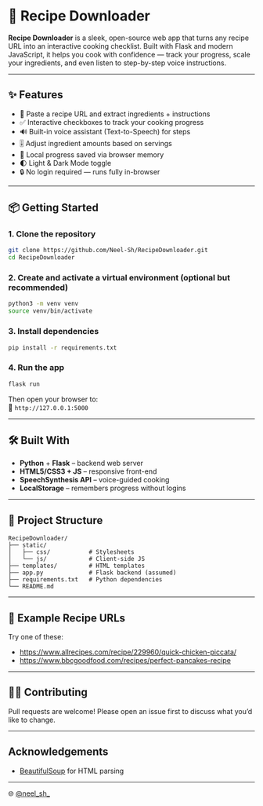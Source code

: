 # 🍳 Recipe Downloader

**Recipe Downloader** is a sleek, open-source web app that turns any recipe URL into an interactive cooking checklist. Built with Flask and modern JavaScript, it helps you cook with confidence — track your progress, scale your ingredients, and even listen to step-by-step voice instructions.

---

## ✨ Features

- 🔗 Paste a recipe URL and extract ingredients + instructions
- ✅ Interactive checkboxes to track your cooking progress
- 🔊 Built-in voice assistant (Text-to-Speech) for steps
- 🎚️ Adjust ingredient amounts based on servings
- 💾 Local progress saved via browser memory
- 🌓 Light & Dark Mode toggle
- 🔒 No login required — runs fully in-browser

---

## 📦 Getting Started

### 1. Clone the repository

```bash
git clone https://github.com/Neel-Sh/RecipeDownloader.git
cd RecipeDownloader
```

### 2. Create and activate a virtual environment (optional but recommended)

```bash
python3 -m venv venv
source venv/bin/activate
```

### 3. Install dependencies

```bash
pip install -r requirements.txt
```

### 4. Run the app

```bash
flask run
```

Then open your browser to:  
📍 `http://127.0.0.1:5000`

---

## 🛠 Built With

- **Python** + **Flask** – backend web server
- **HTML5/CSS3 + JS** – responsive front-end
- **SpeechSynthesis API** – voice-guided cooking
- **LocalStorage** – remembers progress without logins

---

## 📂 Project Structure

```
RecipeDownloader/
├── static/
│   ├── css/           # Stylesheets
│   └── js/            # Client-side JS
├── templates/         # HTML templates
├── app.py             # Flask backend (assumed)
├── requirements.txt   # Python dependencies
└── README.md
```

---

## 🧪 Example Recipe URLs

Try one of these:

- https://www.allrecipes.com/recipe/229960/quick-chicken-piccata/
- https://www.bbcgoodfood.com/recipes/perfect-pancakes-recipe

---

## 🧑‍💻 Contributing

Pull requests are welcome! Please open an issue first to discuss what you’d like to change.

---


## Acknowledgements

- [BeautifulSoup](https://www.crummy.com/software/BeautifulSoup/) for HTML parsing

---

 🌐 [@neel_sh_](https://twitter.com/neel_sh_)
